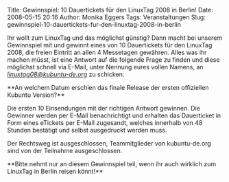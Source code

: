 Title: Gewinnspiel: 10 Dauertickets für den LinuxTag 2008 in Berlin!
Date: 2008-05-15 20:16
Author: Monika Eggers
Tags: Veranstaltungen
Slug: gewinnspiel-10-dauertickets-fur-den-linuxtag-2008-in-berlin

Ihr wollt zum LinuxTag und das möglichst günstig? Dann macht bei unserem
Gewinnspiel mit und gewinnt eines von 10 Dauertickets für den LinuxTag
2008, die freien Eintritt an allen 4 Messetagen gewähren. Alles was ihr
machen müsst, ist eine Antwort auf die folgende Frage zu finden und
diese möglichst schnell via E-Mail, unter Nennung eures vollen Namens,
an *linuxtag08@kubuntu-de.org* zu schicken:

</p>
**An welchem Datum erschien das finale Release der ersten offiziellen
Kubuntu Version?**

</p>
Die ersten 10 Einsendungen mit der richtigen Antwort gewinnen. Die
Gewinner werden per E-Mail benachrichtigt und erhalten das Dauerticket
in Form eines eTickets per E-Mail zugesandt, welches innerhalb von 48
Stunden bestätigt und selbst ausgedruckt werden muss.

</p>
Der Rechtsweg ist ausgeschlossen, Teammitglieder von kubuntu-de.org sind
von der Teilnahme ausgeschlossen.

</p>
**Bitte nehmt nur an diesem Gewinnspiel teil, wenn ihr auch wirklich zum
LinuxTag in Berlin reisen könnt!**

</p>
<!--break--><!--break-->
